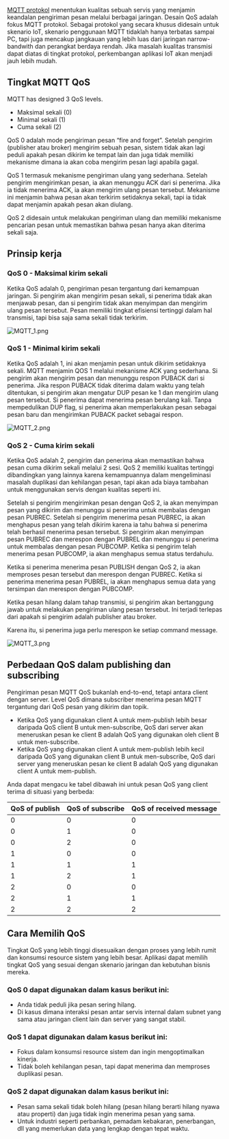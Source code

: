 
[MQTT protokol](https://www.emqx.io/mqtt) menentukan kualitas sebuah servis yang menjamin keandalan pengiriman pesan melalui berbagai jaringan. Desain QoS adalah fokus MQTT protokol. Sebagai protokol yang secara khusus didesain untuk skenario IoT, skenario penggunaan MQTT tidaklah hanya terbatas sampai PC, tapi juga mencakup jangkauan yang lebih luas dari jaringan narrow-bandwith dan perangkat berdaya rendah. Jika masalah kualitas transmisi dapat diatas di tingkat protokol, perkembangan aplikasi IoT akan menjadi jauh lebih mudah.


## Tingkat MQTT QoS

MQTT has designed 3 QoS levels.

- Maksimal sekali (0)
- Minimal sekali (1)
- Cuma sekali (2)

QoS 0 adalah mode pengiriman pesan “fire and forget”. Setelah pengirim (publisher atau broker) mengirim sebuah pesan, sistem tidak akan lagi peduli apakah pesan dikirim ke tempat lain dan juga tidak memiliki mekanisme dimana ia akan coba mengirim pesan lagi apabila gagal.

 QoS 1 termasuk mekanisme pengiriman ulang yang sederhana. Setelah pengirim mengirimkan pesan, ia akan menunggu ACK dari si penerima. Jika ia tidak menerima ACK, ia akan mengirim ulang pesan tersebut. Mekanisme ini menjamin bahwa pesan akan terkirim setidaknya sekali, tapi ia tidak dapat menjamin apakah pesan akan diulang.

 QoS 2 didesain untuk melakukan pengiriman ulang dan memiliki mekanisme pencarian pesan untuk memastikan bahwa pesan hanya akan diterima sekali saja.


## Prinsip kerja

### QoS 0 - Maksimal kirim sekali

Ketika QoS adalah 0, pengiriman pesan tergantung dari kemampuan jaringan. Si pengirim akan mengirim pesan sekali, si penerima tidak akan menjawab pesan, dan si pengirim tidak akan menyimpan dan mengirim ulang pesan tersebut. Pesan memiliki tingkat efisiensi tertinggi dalam hal transmisi, tapi bisa saja sama sekali tidak terkirim.

![MQTT_1.png](https://static.emqx.net/images/8c6e4c6b37e76e23b84d3341a2ff9b33.png)

### QoS 1 - Minimal kirim sekali

Ketika QoS adalah 1, ini akan menjamin pesan untuk dikirim setidaknya sekali. MQTT menjamin QOS 1 melalui mekanisme ACK yang sederhana. Si pengirim akan mengirim pesan dan menunggu respon PUBACK dari si penerima. Jika respon PUBACK tidak diterima dalam waktu yang telah ditentukan, si pengirim akan mengatur DUP pesan ke 1 dan mengirim ulang pesan tersebut. Si penerima dapat menerima pesan berulang kali. Tanpa mempedulikan DUP flag, si penerima akan memperlakukan pesan sebagai pesan baru dan mengirimkan PUBACK packet sebagai respon.

![MQTT_2.png](https://static.emqx.net/images/6777e0797f80ddaa1d623b173890f63c.png)

### QoS 2 - Cuma kirim sekali

Ketika QoS adalah 2, pengirim dan penerima akan memastikan bahwa pesan cuma dikirim sekali melalui 2 sesi. QoS 2 memiliki kualitas tertinggi dibandingkan yang lainnya karena kemampuannya dalam mengeliminasi masalah duplikasi dan kehilangan pesan, tapi akan ada biaya tambahan untuk menggunakan servis dengan kualitas seperti ini.

 

Setelah si pengirim mengirimkan pesan dengan QoS 2, ia akan menyimpan pesan yang dikirim dan menunggu si penerima untuk membalas dengan pesan PUBREC. Setelah si pengirim menerima pesan PUBREC, ia akan menghapus pesan yang telah dikirim karena ia tahu bahwa si penerima telah berhasil menerima pesan tersebut. Si pengirim akan menyimpan pesan PUBREC dan merespon dengan PUBREL dan menunggu si penerima untuk membalas dengan pesan PUBCOMP. Ketika si pengirim telah menerima pesan PUBCOMP, ia akan menghapus semua status terdahulu.

Ketika si penerima menerima pesan PUBLISH dengan QoS 2, ia akan memproses pesan tersebut dan merespon dengan PUBREC. Ketika si penerima menerima pesan PUBREL, ia akan menghapus semua data yang tersimpan dan merespon dengan PUBCOMP.

Ketika pesan hilang dalam tahap transmisi, si pengirim akan bertanggung jawab untuk melakukan pengiriman ulang pesan tersebut. Ini terjadi terlepas dari apakah si pengirim adalah publisher atau broker.

Karena itu, si penerima juga perlu merespon ke setiap command message.

![MQTT_3.png](https://static.emqx.net/images/9d1234bb84dc9a3e3c178c55732f8444.png)


## Perbedaan QoS dalam publishing dan subscribing

Pengiriman pesan MQTT QoS bukanlah end-to-end, tetapi antara client dengan server. Level QoS dimana subscriber menerima pesan MQTT tergantung dari QoS pesan yang dikirim dan topik.

- Ketika QoS yang digunakan client A untuk mem-publish lebih besar daripada QoS client B untuk men-subscribe, QoS dari server akan meneruskan pesan ke client B adalah QoS yang digunakan oleh client B untuk men-subscribe.
- Ketika QoS yang digunakan client A untuk mem-publish lebih kecil daripada QoS yang digunakan client B untuk men-subscribe, QoS dari server yang meneruskan pesan ke client B adalah QoS yang digunakan client A untuk mem-publish.

Anda dapat mengacu ke tabel dibawah ini untuk pesan QoS yang client terima di situasi yang berbeda:

| QoS of publish | QoS of subscribe | QoS of received message |
| -------------- | ---------------- | ----------------------- |
| 0              | 0                | 0                       |
| 0              | 1                | 0                       |
| 0              | 2                | 0                       |
| 1              | 0                | 0                       |
| 1              | 1                | 1                       |
| 1              | 2                | 1                       |
| 2              | 0                | 0                       |
| 2              | 1                | 1                       |
| 2              | 2                | 2                       |


## Cara Memilih QoS

Tingkat QoS yang lebih tinggi disesuaikan dengan proses yang lebih rumit dan konsumsi resource sistem yang lebih besar. Aplikasi dapat memilih tingkat QoS yang sesuai dengan skenario jaringan dan kebutuhan bisnis mereka.

### QoS 0 dapat digunakan dalam kasus berikut ini:

- Anda tidak peduli jika pesan sering hilang.
-  Di kasus dimana interaksi pesan antar servis internal dalam subnet yang sama atau jaringan client lain dan server yang sangat stabil.

### QoS 1 dapat digunakan dalam kasus berikut ini:

- Fokus dalam konsumsi resource sistem dan ingin mengoptimalkan kinerja.
- Tidak boleh kehilangan pesan, tapi dapat menerima dan memproses duplikasi pesan.

### QoS 2 dapat digunakan dalam kasus berikut ini:

- Pesan sama sekali tidak boleh hilang (pesan hilang berarti hilang nyawa atau properti) dan juga tidak ingin menerima pesan yang sama.
-  Untuk industri seperti perbankan, pemadam kebakaran, penerbangan, dll yang memerlukan data yang lengkap dengan tepat waktu.

